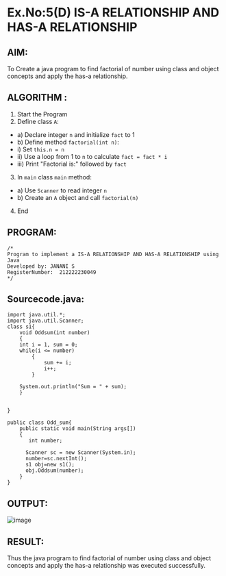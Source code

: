 # Ex.No:5(D) IS-A RELATIONSHIP AND HAS-A RELATIONSHIP
## AIM:
   To Create a java program to find factorial of number using class and object concepts and apply the has-a relationship.
 
## ALGORITHM :
1.	Start the Program
2.	Define class `A`:
-	a) Declare integer `n` and initialize `fact` to 1
-	b) Define method `factorial(int n)`:
-	i) Set `this.n = n`
-	ii) Use a loop from 1 to `n` to calculate `fact = fact * i`
-	iii) Print "Factorial is:" followed by `fact`
3.	In `main` class `main` method:
-	a) Use `Scanner` to read integer `n`
-	b) Create an `A` object and call `factorial(n)`
4.	End

## PROGRAM:
 ```
/*
Program to implement a IS-A RELATIONSHIP AND HAS-A RELATIONSHIP using Java
Developed by: JANANI S
RegisterNumber:  212222230049
*/
```

## Sourcecode.java:
```
import java.util.*;
import java.util.Scanner;
class s1{
    void Oddsum(int number)
    {
	int i = 1, sum = 0;
	while(i <= number) 
        {
            sum += i;
            i++;
        }
 
    System.out.println("Sum = " + sum);
    } 

 
}

public class Odd_sum{
	public static void main(String args[])
	{
	   int number;  
      
      Scanner sc = new Scanner(System.in);
      number=sc.nextInt();
      s1 obj=new s1();
      obj.Oddsum(number);
	}
}
```
## OUTPUT:

![image](https://github.com/user-attachments/assets/fae089e9-06a9-4afc-89ef-1c52fda61edc)



## RESULT:
Thus the java program to find factorial of number using class and object concepts and apply the has-a relationship was executed successfully.
